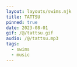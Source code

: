 ```yaml
---
layout: layouts/swims.njk
title: TATTSU
pinned: true
date: 2023-08-01
gif: /@/tattsu.gif
audio: /@/tattsu.mp3
tags:
  - swims
  - music
---
```

